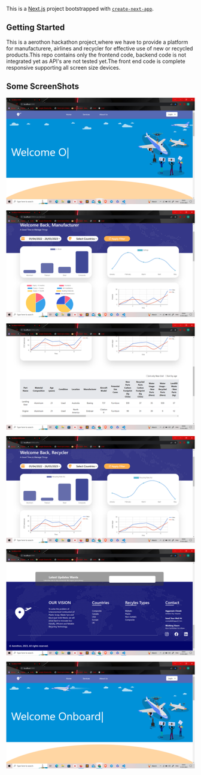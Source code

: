 This is a [Next.js](https://nextjs.org/) project bootstrapped with [`create-next-app`](https://github.com/vercel/next.js/tree/canary/packages/create-next-app).

## Getting Started

This is a aerothon hackathon project,where we have to provide a platform for manufacturere, airlines and recycler for effective use of new or recycled products.This repo contains only the frontend code, backend code is not integrated yet as API's are not tested yet.The front end code is complete responsive supporting all screen size devices.

## Some ScreenShots


![screenshot](10.png)


![Example](9.png)


![Example](8.png)



![Example](7.png)


![Example](6.png)


![Example](5.png)
